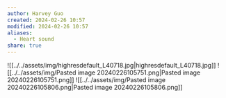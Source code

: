 ```yaml
---
author: Harvey Guo
created: 2024-02-26 10:57
modified: 2024-02-26 10:57
aliases:
  - Heart sound
share: true
---
```


![[../../assets/img/highresdefault_L40718.jpg|highresdefault_L40718.jpg]]
![[../../assets/img/Pasted image 20240226105751.png|Pasted image 20240226105751.png]]
![[../../assets/img/Pasted image 20240226105806.png|Pasted image 20240226105806.png]]
